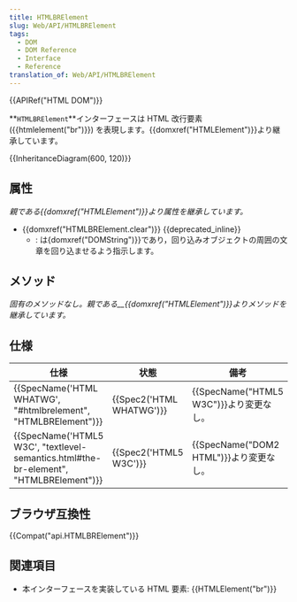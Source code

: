 ```yaml
---
title: HTMLBRElement
slug: Web/API/HTMLBRElement
tags:
  - DOM
  - DOM Reference
  - Interface
  - Reference
translation_of: Web/API/HTMLBRElement
---
```

{{APIRef("HTML DOM")}}

**`HTMLBRElement`**インターフェースは HTML 改行要素 ({{htmlelement("br")}}) を表現します。{{domxref("HTMLElement")}}より継承しています。

{{InheritanceDiagram(600, 120)}}

## 属性

_親である{{domxref("HTMLElement")}}より属性を継承しています。_

- {{domxref("HTMLBRElement.clear")}} {{deprecated_inline}}
  - : は{domxref("DOMString")}}であり，回り込みオブジェクトの周囲の文章を回り込ませるよう指示します。

## メソッド

_固有のメソッドなし。親である\_\_{{domxref("HTMLElement")}}よりメソッドを継承しています。_

## 仕様

| 仕様                                                                                                             | 状態                             | 備考                                           |
| ---------------------------------------------------------------------------------------------------------------- | -------------------------------- | ---------------------------------------------- |
| {{SpecName('HTML WHATWG', "#htmlbrelement", "HTMLBRElement")}}                             | {{Spec2('HTML WHATWG')}} | {{SpecName("HTML5 W3C")}}より変更なし。 |
| {{SpecName('HTML5 W3C', "textlevel-semantics.html#the-br-element", "HTMLBRElement")}} | {{Spec2('HTML5 W3C')}}     | {{SpecName("DOM2 HTML")}}より変更なし。 |

## ブラウザ互換性

{{Compat("api.HTMLBRElement")}}

## 関連項目

- 本インターフェースを実装している HTML 要素: {{HTMLElement("br")}}

